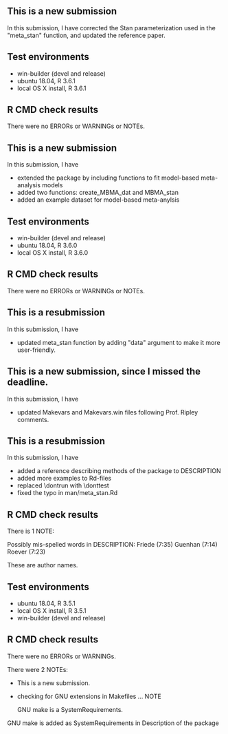 ## This is a new submission

In this submission, I have corrected the Stan parameterization used in the "meta_stan" function, and updated the reference paper.

## Test environments
* win-builder (devel and release)
* ubuntu 18.04, R 3.6.1
* local OS X install, R 3.6.1

## R CMD check results
There were no ERRORs or WARNINGs or NOTEs. 


## This is a new submission

In this submission, I have
* extended the package by including functions to fit model-based meta-analysis models
* added two functions: create_MBMA_dat and MBMA_stan
* added an example dataset for model-based meta-anylsis

## Test environments
* win-builder (devel and release)
* ubuntu 18.04, R 3.6.0
* local OS X install, R 3.6.0

## R CMD check results
There were no ERRORs or WARNINGs or NOTEs. 


## This is a resubmission

In this submission, I have
* updated meta_stan function by adding "data" argument to make it more user-friendly.


## This is a new submission, since I missed the deadline.

In this submission, I have
* updated Makevars and Makevars.win files following Prof. Ripley comments.

## This is a resubmission

In this submission, I have
* added a reference describing methods of the package to DESCRIPTION
* added more examples to Rd-files
* replaced \dontrun with \donttest
* fixed the typo in man/meta_stan.Rd

## R CMD check results
There is 1 NOTE:

Possibly mis-spelled words in DESCRIPTION:
  Friede (7:35)
  Guenhan (7:14)
  Roever (7:23)

These are author names.

## Test environments
* ubuntu 18.04, R 3.5.1
* local OS X install, R 3.5.1
* win-builder (devel and release)

## R CMD check results
There were no ERRORs or WARNINGs. 

There were 2 NOTEs:

* This is a new submission.

* checking for GNU extensions in Makefiles ... NOTE

  GNU make is a SystemRequirements.

GNU make is added as SystemRequirements in Description 
of the package
